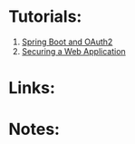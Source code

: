 # Tutorials: #
1. [Spring Boot and OAuth2](https://spring.io/guides/tutorials/spring-boot-oauth2/)
2. [Securing a Web Application](https://spring.io/guides/gs/securing-web/)
# Links: #

# Notes: #

